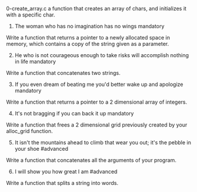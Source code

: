 0-create_array.c a function that creates an array of chars, and initializes it with a specific char.

1. The woman who has no imagination has no wings
mandatory

Write a function that returns a pointer to a newly allocated space in memory, which contains a copy of the string given as a parameter.


2. He who is not courageous enough to take risks will accomplish nothing in life
mandatory

Write a function that concatenates two strings.


3. If you even dream of beating me you'd better wake up and apologize
mandatory

Write a function that returns a pointer to a 2 dimensional array of integers.


4. It's not bragging if you can back it up
mandatory

Write a function that frees a 2 dimensional grid previously created by your alloc_grid function.


5. It isn't the mountains ahead to climb that wear you out; it's the pebble in your shoe
#advanced

Write a function that concatenates all the arguments of your program.


6. I will show you how great I am
#advanced

Write a function that splits a string into words.
